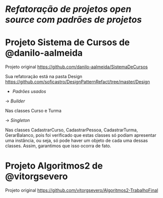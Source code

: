 # *Refatoração de projetos open source com padrões de projetos*

# Projeto Sistema de Cursos de @danilo-aalmeida


Projeto original https://github.com/danilo-aalmeida/SistemaDeCursos


Sua refatoração está na pasta Design https://github.com/soficastro/DesignPatternRefact/tree/master/Design

- *Padrões usados*

-> *Builder*

Nas classes Curso e Turma

-> *Singleton*

Nas classes CadastrarCurso, CadastrarPessoa, CadastrarTurma, GerarBalanco, pois foi verificado que estas classes só podiam
apresentar uma instância, ou seja, só pode haver um objeto de cada uma dessas classes. Assim, garantimos que isso ocorra de fato.


# Projeto Algoritmos2 de @vitorgsevero


Projeto original https://github.com/vitorgsevero/Algoritmos2-TrabalhoFinal

